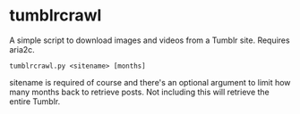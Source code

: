 # tumblrcrawl

A simple script to download images and videos from a Tumblr site. Requires aria2c.

```
tumblrcrawl.py <sitename> [months]
```

sitename is required of course and there's an optional argument to limit how many months back to retrieve posts. Not including this will retrieve the entire Tumblr.
